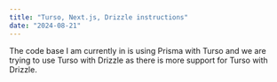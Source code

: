 ```yaml
---
title: "Turso, Next.js, Drizzle instructions"
date: "2024-08-21"
---
```


The code base I am currently in is using Prisma with Turso and we are trying to use Turso with Drizzle as there is more support for Turso with Drizzle.
